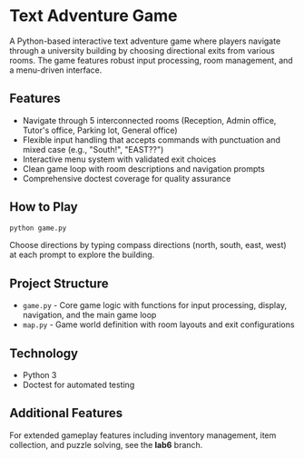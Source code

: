 # Text Adventure Game

A Python-based interactive text adventure game where players navigate through a university building by choosing directional exits from various rooms. The game features robust input processing, room management, and a menu-driven interface.

## Features

- Navigate through 5 interconnected rooms (Reception, Admin office, Tutor's office, Parking lot, General office)
- Flexible input handling that accepts commands with punctuation and mixed case (e.g., "South!", "EAST??")
- Interactive menu system with validated exit choices
- Clean game loop with room descriptions and navigation prompts
- Comprehensive doctest coverage for quality assurance

## How to Play

```bash
python game.py
```

Choose directions by typing compass directions (north, south, east, west) at each prompt to explore the building.

## Project Structure

- `game.py` - Core game logic with functions for input processing, display, navigation, and the main game loop
- `map.py` - Game world definition with room layouts and exit configurations

## Technology

- Python 3
- Doctest for automated testing

## Additional Features

For extended gameplay features including inventory management, item collection, and puzzle solving, see the **lab6** branch.
